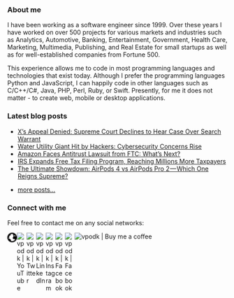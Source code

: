 ### About me

I have been working as a software engineer since 1999. Over these years I have worked on over 500 projects for various markets and industries such as Analytics, Automotive, Banking, Entertainment, Government, Health Care, Marketing, Multimedia, Publishing, and Real Estate for small startups as well as for well-established companies from Fortune 500.

This experience allows me to code in most programming languages and technologies that exist today. Although I prefer the programming languages Python and JavaScript, I can happily code in other languages such as C/C++/C#, Java, PHP, Perl, Ruby, or Swift. Presently, for me it does not matter - to create web, mobile or desktop applications.

### Latest blog posts

<!-- BLOG-POST-LIST:START -->
- [X’s Appeal Denied: Supreme Court Declines to Hear Case Over Search Warrant](https://medium.com/majordigest/xs-appeal-denied-supreme-court-declines-to-hear-case-over-search-warrant-9d7e299f7818?source=rss-22947912adc0------2)
- [Water Utility Giant Hit by Hackers: Cybersecurity Concerns Rise](https://medium.com/majordigest/water-utility-giant-hit-by-hackers-cybersecurity-concerns-rise-dc40c65d3558?source=rss-22947912adc0------2)
- [Amazon Faces Antitrust Lawsuit from FTC: What’s Next?](https://medium.com/majordigest/amazon-faces-antitrust-lawsuit-from-ftc-whats-next-f81489c483d2?source=rss-22947912adc0------2)
- [IRS Expands Free Tax Filing Program, Reaching Millions More Taxpayers](https://medium.com/majordigest/irs-expands-free-tax-filing-program-reaching-millions-more-taxpayers-e4483fa4a00c?source=rss-22947912adc0------2)
- [The Ultimate Showdown: AirPods 4 vs AirPods Pro 2 — Which One Reigns Supreme?](https://medium.com/majordigest/the-ultimate-showdown-airpods-4-vs-airpods-pro-2-which-one-reigns-supreme-54c30c5d4741?source=rss-22947912adc0------2)
<!-- BLOG-POST-LIST:END -->
- [more posts...](https://medium.com/@vpodk)

### Connect with me
Feel free to contact me on any social networks:

[<img align="left" alt="vpodk.com" width="22px" src="https://raw.githubusercontent.com/iconic/open-iconic/master/svg/globe.svg" />][website]
[<img align="left" alt="vpodk | YouTube" width="22px" src="https://cdn.jsdelivr.net/npm/simple-icons@v3/icons/youtube.svg" />][youtube]
[<img align="left" alt="vpodk | Twitter" width="22px" src="https://cdn.jsdelivr.net/npm/simple-icons@v3/icons/twitter.svg" />][twitter]
[<img align="left" alt="vpodk | LinkedIn" width="22px" src="https://cdn.jsdelivr.net/npm/simple-icons@v3/icons/linkedin.svg" />][linkedin]
[<img align="left" alt="vpodk | Instagram" width="22px" src="https://cdn.jsdelivr.net/npm/simple-icons@v3/icons/instagram.svg" />][instagram]
[<img align="left" alt="vpodk | Facebook" width="22px" src="https://cdn.jsdelivr.net/npm/simple-icons@v3/icons/facebook.svg" />][facebook]
[<img align="left" alt="vpodk | Facebook" width="22px" src="https://cdn.jsdelivr.net/npm/simple-icons@v3/icons/medium.svg" />][medium]
[<img align="left" alt="vpodk | Buy me a coffee" height="24px" src="https://cdn.buymeacoffee.com/buttons/default-yellow.png" />][buymeacoffee]
<br>

<!-- Meta data -->
[website]: https://vpodk.com
[twitter]: https://twitter.com/vpodk
[youtube]: https://youtube.com/@vpodk
[instagram]: https://instagram.com/vpodk
[linkedin]: https://linkedin.com/in/vpodk
[facebook]: https://facebook.com/vpodk
[medium]: https://medium.com/@vpodk
[buymeacoffee]: https://www.buymeacoffee.com/vpodk
